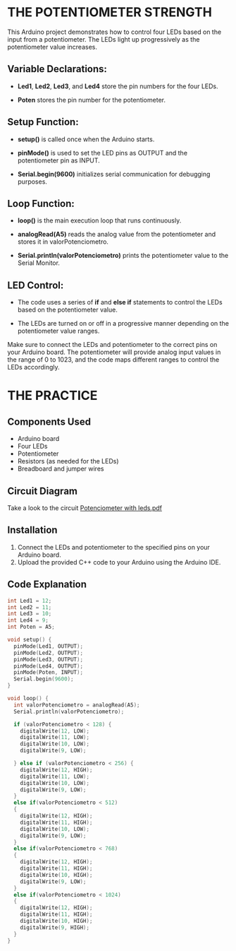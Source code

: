 # **THE POTENTIOMETER STRENGTH**

This Arduino project demonstrates how to control four LEDs based on the input from a potentiometer. The LEDs light up progressively as the potentiometer value increases.

## Variable Declarations:


+ **Led1**, **Led2**, **Led3**, and **Led4** store the pin numbers for the four LEDs.

+ **Poten** stores the pin number for the potentiometer.

## Setup Function:


+ **setup()** is called once when the Arduino starts.

+ **pinMode()** is used to set the LED pins as OUTPUT and the potentiometer pin as INPUT.

+ **Serial.begin(9600)** initializes serial communication for debugging purposes.

## Loop Function:


+ **loop()** is the main execution loop that runs continuously.

+ **analogRead(A5)** reads the analog value from the potentiometer and stores it in valorPotenciometro.

+ **Serial.println(valorPotenciometro)** prints the potentiometer value to the Serial Monitor.

## LED Control:


+ The code uses a series of **if** and **else if** statements to control the LEDs based on the potentiometer value.

+ The LEDs are turned on or off in a progressive manner depending on the potentiometer value ranges.

Make sure to connect the LEDs and potentiometer to the correct pins on your Arduino board. The potentiometer will provide analog input values in the range of 0 to 1023, and the code maps different ranges to control the LEDs accordingly.



# THE PRACTICE

## Components Used

- Arduino board
- Four LEDs
- Potentiometer
- Resistors (as needed for the LEDs)
- Breadboard and jumper wires

## Circuit Diagram

Take a look to the circuit [Potenciometer with leds.pdf](https://github.com/IbaiMontero/Robotics/files/13703610/Potenciometer.with.leds.pdf)
 

## Installation

1. Connect the LEDs and potentiometer to the specified pins on your Arduino board.
2. Upload the provided C++ code to your Arduino using the Arduino IDE.

## Code Explanation

```cpp
int Led1 = 12;
int Led2 = 11;
int Led3 = 10;
int Led4 = 9;
int Poten = A5;

void setup() {
  pinMode(Led1, OUTPUT);
  pinMode(Led2, OUTPUT);
  pinMode(Led3, OUTPUT);
  pinMode(Led4, OUTPUT);
  pinMode(Poten, INPUT);
  Serial.begin(9600);
}

void loop() {
  int valorPotenciometro = analogRead(A5);
  Serial.println(valorPotenciometro);

  if (valorPotenciometro < 128) {
    digitalWrite(12, LOW);
    digitalWrite(11, LOW);
    digitalWrite(10, LOW);
    digitalWrite(9, LOW);

  } else if (valorPotenciometro < 256) {
    digitalWrite(12, HIGH);
  	digitalWrite(11, LOW);
  	digitalWrite(10, LOW);
  	digitalWrite(9, LOW);
  }
  else if(valorPotenciometro < 512)
  {  
  	digitalWrite(12, HIGH);
  	digitalWrite(11, HIGH);
  	digitalWrite(10, LOW);
  	digitalWrite(9, LOW);
  }
  else if(valorPotenciometro < 768)
  {  
  	digitalWrite(12, HIGH);
  	digitalWrite(11, HIGH);
  	digitalWrite(10, HIGH);
  	digitalWrite(9, LOW);
  }
  else if(valorPotenciometro < 1024)
  {  
  	digitalWrite(12, HIGH);
  	digitalWrite(11, HIGH);
  	digitalWrite(10, HIGH);
  	digitalWrite(9, HIGH);
  }
}

